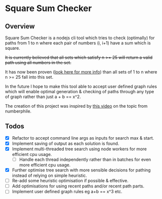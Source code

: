 # Square Sum Checker

## Overview
Square Sum Checker is a nodejs cli tool which tries to check (optimally) for paths from 1 to n where each pair of numbers (i, i+1) have a sum which is square.

~~It is currently believed that all sets which satisfy n >= 25 will return a valid path using all numbers in the set.~~

It has now been proven ([look here for more info](https://oeis.org/A090461)) than all sets of 1 to n where n >= 25 fall into this set. 

In the future I hope to make this tool able to accept user defined graph rules which will enable optimal generation & checking of paths through any type of graph rather than just a + b == x^2.

The creation of this project was inspired by [this video](https://www.youtube.com/watch?v=G1m7goLCJDY) on the topic from numberphile.

## Todos
- [x] Refactor to accept command line args as inputs for search max & start.
- [x] Implement saving of output as each solution is found.
- [x] Implement multi-threaded tree search using node workers for more efficient cpu usage.
    - [ ] Handle each thread independently rather than in batches for even more efficient cpu usage.
- [x] Further optimise tree search with more sensible decisions for pathing instead of relying on simple heuristic.
- [ ] Re-add some heuristic optimisation if possible & effective.
- [ ] Add optimisations for using recent paths and/or recent path parts.
- [ ] Implement user defined graph rules eg a+b == x^3 etc.

